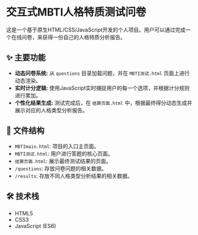 # 交互式MBTI人格特质测试问卷

这是一个基于原生HTML/CSS/JavaScript开发的个人项目。用户可以通过完成一个在线问卷，来获得一份自己的人格特质分析报告。

## ✨ 主要功能

- **动态问卷系统:** 从 `questions` 目录加载问题，并在 `MBTI测试.html` 页面上进行动态渲染。
- **实时计分逻辑:** 使用JavaScript实时捕捉用户的每一个选项，并根据计分规则进行累加。
- **个性化结果生成:** 测试完成后，在 `结算页面.html` 中，根据最终得分动态生成并展示对应的人格类型分析报告。

## 📁 文件结构

- `MBTImain.html`: 项目的入口主页面。
- `MBTI测试.html`: 用户进行答题的核心页面。
- `结算页面.html`: 展示最终测试结果的页面。
- `/questions`: 存放问卷问题的相关数据。
- `/results`: 存放不同人格类型分析结果的相关数据。

## 🛠️ 技术栈

- HTML5
- CSS3
- JavaScript (ES6)
